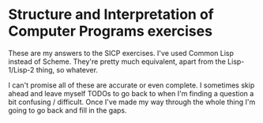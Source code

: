 # Structure and Interpretation of Computer Programs exercises

These are my answers to the SICP exercises. I've used Common Lisp instead of
Scheme. They're pretty much equivalent, apart from the Lisp-1/Lisp-2 thing, so
whatever.

I can't promise all of these are accurate or even complete. I sometimes skip
ahead and leave myself TODOs to go back to when I'm finding a question a bit
confusing / difficult. Once I've made my way through the whole thing I'm going
to go back and fill in the gaps.



